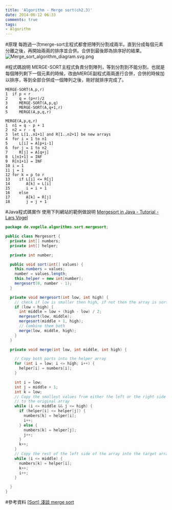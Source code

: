 ```yaml
---
title: 'Algorithm - Merge sort(ch2.3)'
date: 2014-06-12 06:33
comments: true
tags:
- Algorithm
---
```


#原理
每跑過一次merge-sort主程式都會把陣列分割成兩半。直到分成每個元素分離之後，再開始兩兩的排序並合併。合併到最後即為排序好的結果。
![Merge_sort_algorithm_diagram.svg.png](http://user-image.logdown.io/user/6141/blog/6148/post/205863/zNf6ZUBgTYeikWTg5zfb_Merge_sort_algorithm_diagram.svg.png)

#程式碼說明
MERGE-SORT主程式負責分割陣列，等到分割到不能分割，也就是每個陣列剩下一個元素的時候，改由MERGE副程式兩兩進行合併，合併的時候加以排序，等到全部合併成一個陣列之後，剛好就排序完成了。
```
MERGE-SORT(A,p,r)
1  if p < r
2     q = (p+r)/2
3     MERGE-SORT(A,p,q)
4     MERGE-SORT(A,q+1,r)
5     MERGE(A,p,q,r)
```
```psuedocode
MERGE(A,p,q,r)
1  n1 = q - p + 1
2  n2 = r - q
3  let L[1..n1+1] and R[1..n2+1] be new arrays
4  for i = 1 to n1
5     L[i] = A[p+i-1]
6  for j = 1 to n2
7     R[j] = A[q+j]
8  L[n1+1] = INF
9  R[n1+1] = INF
10 i = 1
11 j = 1
12 for k = p to r
13    if L[i] <= R[j]
14       A[k] = L[i]
15       i = i + 1
16    else
17       A[k] = R[j]
18       j = j + 1
```
#Java程式碼實作
使用下列網站的範例做說明
[Mergesort in Java - Tutorial - Lars Vogel](http://www.vogella.com/tutorials/JavaAlgorithmsMergesort/article.html)
```java
package de.vogella.algorithms.sort.mergesort;

public class Mergesort {
  private int[] numbers;
  private int[] helper;

  private int number;

  public void sort(int[] values) {
    this.numbers = values;
    number = values.length;
    this.helper = new int[number];
    mergesort(0, number - 1);
  }

  private void mergesort(int low, int high) {
    // check if low is smaller then high, if not then the array is sorted
    if (low < high) {
      int middle = low + (high - low) / 2;
      mergesort(low, middle);
      mergesort(middle + 1, high);
      // Combine them both
      merge(low, middle, high);
    }
  }

  private void merge(int low, int middle, int high) {

    // Copy both parts into the helper array
    for (int i = low; i <= high; i++) {
      helper[i] = numbers[i];
    }

    int i = low;
    int j = middle + 1;
    int k = low;
    // Copy the smallest values from either the left or the right side back
    // to the original array
    while (i <= middle && j <= high) {
      if (helper[i] <= helper[j]) {
        numbers[k] = helper[i];
        i++;
      } else {
        numbers[k] = helper[j];
        j++;
      }
      k++;
    }
    // Copy the rest of the left side of the array into the target array
    while (i <= middle) {
      numbers[k] = helper[i];
      k++;
      i++;
    }

  }
}
```


#參考資料
[[Sort] 淺談 merge sort](http://blog.kuoe0.tw/posts/2013/03/06/sort-about-merge-sort)

